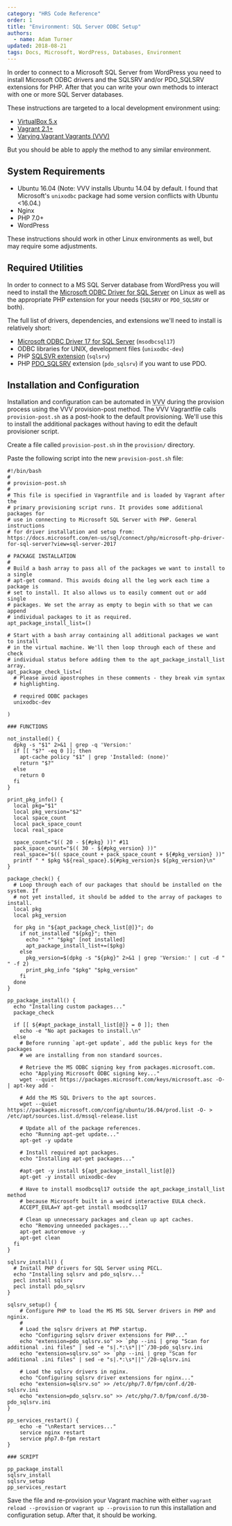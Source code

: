 ```yaml
---
category: "HRS Code Reference"
order: 1
title: "Environment: SQL Server ODBC Setup"
authors:
  - name: Adam Turner
updated: 2018-08-21
tags: Docs, Microsoft, WordPress, Databases, Environment
---
```


In order to connect to a Microsoft SQL Server from WordPress you need to install Microsoft ODBC drivers and the SQLSRV and/or PDO_SQLSRV extensions for PHP. After that you can write your own methods to interact with one or more SQL Server databases.

These instructions are targeted to a local development environment using:

* [VirtualBox 5.x](https://www.virtualbox.org/wiki/Downloads)
* [Vagrant 2.1+](https://www.vagrantup.com/downloads.html)
* [Varying Vagrant Vagrants (VVV)](https://varyingvagrantvagrants.org/docs/en-US/installation/software-requirements/)

But you should be able to apply the method to any similar environment.

## System Requirements

* Ubuntu 16.04 (Note: VVV installs Ubuntu 14.04 by default. I found that Microsoft's `unixodbc` package had some version conflicts with Ubuntu <16.04.)
* Nginx
* PHP 7.0+
* WordPress

These instructions should work in other Linux environments as well, but may require some adjustments.

## Required Utilities

In order to connect to a MS SQL Server database from WordPress you will need to install the [Microsoft ODBC Driver for SQL Server](https://docs.microsoft.com/en-us/sql/connect/odbc/microsoft-odbc-driver-for-sql-server?view=sql-server-2017) on Linux as well as the appropriate PHP extension for your needs (`SQLSRV` or `PDO_SQLSRV` or both).

The full list of drivers, dependencies, and extensions we'll need to install is relatively short:

* [Microsoft ODBC Driver 17 for SQL Server](https://docs.microsoft.com/en-us/sql/connect/odbc/linux-mac/installing-the-microsoft-odbc-driver-for-sql-server?view=sql-server-2017) (`msodbcsql17`)
* ODBC libraries for UNIX, development files (`unixodbc-dev`)
* PHP [SQLSVR extension](https://php.net/manual/en/book.sqlsrv.php) (`sqlsrv`)
* PHP [PDO_SQLSRV](https://php.net/manual/en/ref.pdo-sqlsrv.php) extension (`pdo_sqlsrv`) if you want to use PDO.

## Installation and Configuration

Installation and configuration can be automated in <abbr title="Varying Vagrant Vagrants">VVV</abbr> during the provision process using the VVV provision-post method. The VVV Vagrantfile calls `provision-post.sh` as a post-hook to the default provisioning. We'll use this to install the additional packages without having to edit the default provisioner script.

Create a file called `provision-post.sh` in the `provision/` directory.

Paste the following script into the new `provision-post.sh` file:

~~~
#!/bin/bash
#
# provision-post.sh
#
# This file is specified in Vagrantfile and is loaded by Vagrant after the
# primary provisioning script runs. It provides some additional packages for
# use in connecting to Microsoft SQL Server with PHP. General instructions
# for driver installation and setup from: https://docs.microsoft.com/en-us/sql/connect/php/microsoft-php-driver-for-sql-server?view=sql-server-2017

# PACKAGE INSTALLATION
#
# Build a bash array to pass all of the packages we want to install to a single
# apt-get command. This avoids doing all the leg work each time a package is
# set to install. It also allows us to easily comment out or add single
# packages. We set the array as empty to begin with so that we can append
# individual packages to it as required.
apt_package_install_list=()

# Start with a bash array containing all additional packages we want to install
# in the virtual machine. We'll then loop through each of these and check
# individual status before adding them to the apt_package_install_list array.
apt_package_check_list=(
  # Please avoid apostrophes in these comments - they break vim syntax
  # highlighting.

  # required ODBC packages
  unixodbc-dev

)

### FUNCTIONS

not_installed() {
  dpkg -s "$1" 2>&1 | grep -q 'Version:'
  if [[ "$?" -eq 0 ]]; then
    apt-cache policy "$1" | grep 'Installed: (none)'
    return "$?"
  else
    return 0
  fi
}

print_pkg_info() {
  local pkg="$1"
  local pkg_version="$2"
  local space_count
  local pack_space_count
  local real_space

  space_count="$(( 20 - ${#pkg} ))" #11
  pack_space_count="$(( 30 - ${#pkg_version} ))"
  real_space="$(( space_count + pack_space_count + ${#pkg_version} ))"
  printf " * $pkg %${real_space}.${#pkg_version}s ${pkg_version}\n"
}

package_check() {
  # Loop through each of our packages that should be installed on the system. If
  # not yet installed, it should be added to the array of packages to install.
  local pkg
  local pkg_version

  for pkg in "${apt_package_check_list[@]}"; do
    if not_installed "${pkg}"; then
      echo " *" "$pkg" [not installed]
      apt_package_install_list+=($pkg)
    else
      pkg_version=$(dpkg -s "${pkg}" 2>&1 | grep 'Version:' | cut -d " " -f 2)
      print_pkg_info "$pkg" "$pkg_version"
    fi
  done
}

pp_package_install() {
  echo "Installing custom packages..."
  package_check

  if [[ ${#apt_package_install_list[@]} = 0 ]]; then
    echo -e "No apt packages to install.\n"
  else
    # Before running `apt-get update`, add the public keys for the packages
    # we are installing from non standard sources.

    # Retrieve the MS ODBC signing key from packages.microsoft.com.
    echo "Applying Microsoft ODBC signing key..."
    wget --quiet https://packages.microsoft.com/keys/microsoft.asc -O- | apt-key add -

    # Add the MS SQL Drivers to the apt sources.
    wget --quiet https://packages.microsoft.com/config/ubuntu/16.04/prod.list -O- > /etc/apt/sources.list.d/mssql-release.list

    # Update all of the package references.
    echo "Running apt-get update..."
    apt-get -y update

    # Install required apt packages.
    echo "Installing apt-get packages..."

    #apt-get -y install ${apt_package_install_list[@]}
    apt-get -y install unixodbc-dev

    # Have to install msodbcsql17 outside the apt_package_install_list method
    # because Microsoft built in a weird interactive EULA check.
    ACCEPT_EULA=Y apt-get install msodbcsql17

    # Clean up unnecessary packages and clean up apt caches.
    echo "Removing unneeded packages..."
    apt-get autoremove -y
    apt-get clean
  fi
}

sqlsrv_install() {
  # Install PHP drivers for SQL Server using PECL.
  echo "Installing sqlsrv and pdo_sqlsrv..."
  pecl install sqlsrv
  pecl install pdo_sqlsrv
}

sqlsrv_setup() {
    # Configure PHP to load the MS MS SQL Server drivers in PHP and nginix.
    #
    # Load the sqlsrv drivers at PHP startup.
    echo "Configuring sqlsrv driver extensions for PHP..."
    echo "extension=pdo_sqlsrv.so" >> `php --ini | grep "Scan for additional .ini files" | sed -e "s|.*:\s*||"`/30-pdo_sqlsrv.ini
    echo "extension=sqlsrv.so" >> `php --ini | grep "Scan for additional .ini files" | sed -e "s|.*:\s*||"`/20-sqlsrv.ini

    # Load the sqlsrv drivers in nginx.
    echo "Configuring sqlsrv driver extensions for nginx..."
    echo "extension=sqlsrv.so" >> /etc/php/7.0/fpm/conf.d/20-sqlsrv.ini
    echo "extension=pdo_sqlsrv.so" >> /etc/php/7.0/fpm/conf.d/30-pdo_sqlsrv.ini
}

pp_services_restart() {
    echo -e "\nRestart services..."
    service nginx restart
    service php7.0-fpm restart
}

### SCRIPT

pp_package_install
sqlsrv_install
sqlsrv_setup
pp_services_restart
~~~

Save the file and re-provision your Vagrant machine with either `vagrant reload --provision` or `vagrant up --provision` to run this installation and configuration setup. After that, it should be working.
